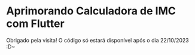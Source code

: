 # Aprimorando Calculadora de IMC com Flutter

Obrigado pela visita! O código só estará disponível após o dia 22/10/2023 :D~
